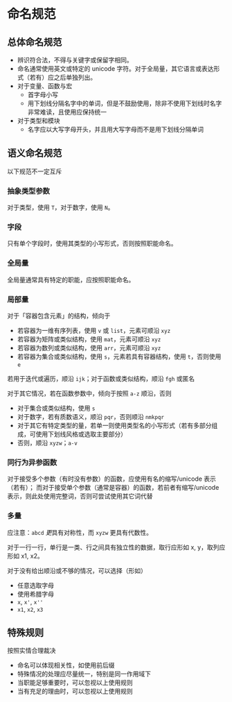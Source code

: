 # 命名规范
## 总体命名规范
* 辨识符合法，不得与关键字或保留字相同。
* 命名通常使用英文或特定的 unicode 字符。对于全局量，其它语言或表达形式（若有）应之后单独列出。
* 对于变量、函数与宏
	* 首字母小写
	* 用下划线分隔名字中的单词，但是不鼓励使用，除非不使用下划线时名字非常难读，且使用应保持统一
* 对于类型和模块
	* 名字应以大写字母开头，并且用大写字母而不是用下划线分隔单词

## 语义命名规范
以下规范不一定互斥

### 抽象类型参数
对于类型，使用 `T`，对于数字，使用 `N`。

### 字段
只有单个字段时，使用其类型的小写形式，否则按照职能命名。

### 全局量
全局量通常具有特定的职能，应按照职能命名。

### 局部量
对于「容器包含元素」的结构，倾向于
* 若容器为一维有序列表，使用 `v` 或 `list`，元素可顺沿 `xyz`
* 若容器为矩阵或类似结构，使用 `mat`，元素可顺沿 `xyz`
* 若容器为数列或类似结构，使用 `arr`，元素可顺沿 `xyz`
* 若容器为集合或类似结构，使用 `s`，元素若具有容器结构，使用 `t`，否则使用 `e`

若用于迭代或遍历，顺沿 `ijk`；对于函数或类似结构，顺沿 `fgh` 或匿名

对于其它情况，若在函数参数中，倾向于按照 `a-z` 顺沿，否则
* 对于集合或类似结构，使用 `s`
* 对于数字，若有质数语义，顺沿 `pqr`，否则顺沿 `nmkpqr`
* 对于其它有特定类型的量，若单一则使用类型名的小写形式（若有多部分组成，可使用下划线风格或选取主要部分）
* 否则，顺沿 `xyzw`；`a-v`

### 同行为异参函数
对于接受多个参数（有时没有参数）的函数，应使用有名的缩写/unicode 表示（若有）；
而对于接受单个参数（通常是容器）的函数，若前者有缩写/unicode 表示，则此处使用完整词，否则可尝试使用其它词代替

### 多量
应注意：`abcd` *更*具有对称性，而 `xyzw` 更具有代数性。

对于一行一行，单行是一类、行之间具有独立性的数据，取行应形如 x, y，取列应形如 x1, x2。

对于没有给出顺沿或不够的情况，可以选择（形如）
* 任意选取字母
* 使用希腊字母
* `x`, `x'`, `x''`
* `x1`, `x2`, `x3`

## 特殊规则
按照实情合理裁决
* 命名可以体现相关性，如使用前后缀
* 特殊情况的处理应尽量统一，特别是同一作用域下
* 当职能足够重要时，可以忽视以上使用规则
* 当有充足的理由时，可以忽视以上使用规则

[^1]: 原文被置于 https://metajewelslang.github.io/zh/docs/guidelines/naming.html
